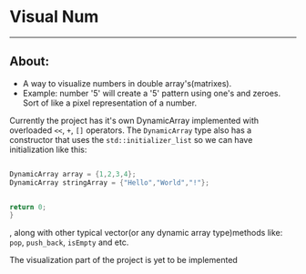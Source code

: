 # Visual Num
----------------

## About:
 - A way to visualize numbers in double array's(matrixes).
 - Example: number '5' will create a '5' pattern using one's and zeroes. Sort of like a pixel representation of a number.

Currently the project has it's own DynamicArray implemented with overloaded `<<`, `+`, `[]` operators. The `DynamicArray` type also has a constructor that uses the 
`std::initializer_list` so we can have initialization like this:
```cpp int main(){

DynamicArray array = {1,2,3,4};
DynamicArray stringArray = {"Hello","World","!"};


return 0;
}
```

, along with other typical vector(or any dynamic array type)methods like: `pop`, `push_back`, `isEmpty` and etc.

The visualization part of the project is yet to be implemented

